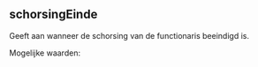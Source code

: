 ## schorsingEinde

Geeft aan wanneer de schorsing van de functionaris beeindigd is.

Mogelijke waarden: <dd-mm-yyyy>